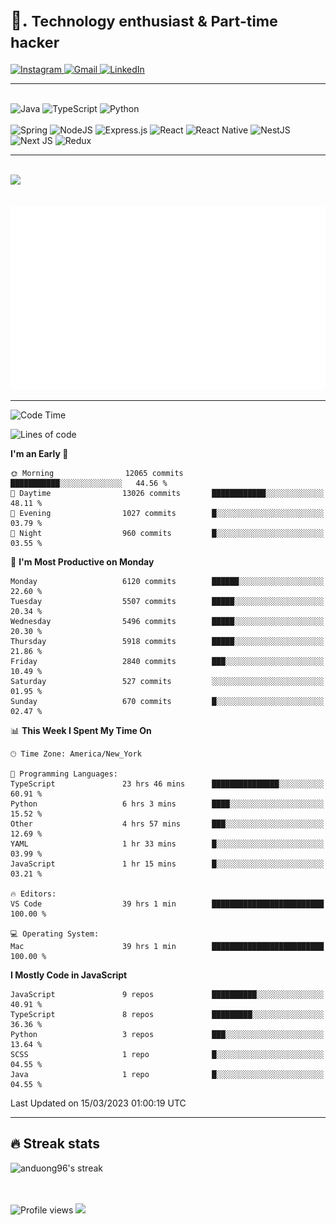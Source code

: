 <div align="left">
  <h1>👋. <small>Technology enthusiast & Part-time hacker</small></h1>

  <a href="https://www.instagram.com/ahdng">
    <img alt="Instagram" src="https://img.shields.io/badge/ahdng-%23E4405F.svg?style=for-the-badge&logo=Instagram&logoColor=white"/>
  </a>
  <a href="mailto:an.duongx@gmail.com">
    <img alt="Gmail" src="https://img.shields.io/badge/Gmail-D14836?style=for-the-badge&logo=gmail&logoColor=white" />
  </a>
  <a href="https://www.linkedin.com/in/ahdng">
    <img alt="LinkedIn" src="https://img.shields.io/badge/linkedin-%230077B5.svg?style=for-the-badge&logo=linkedin&logoColor=white"/>
  </a>

  <br/>
  <hr />
  <br/>

  <img alt="Java" src="https://img.shields.io/badge/java-%23ED8B00.svg?style=for-the-badge&logo=java&logoColor=white"/>
  <img alt="TypeScript" src="https://img.shields.io/badge/typescript-%23007ACC.svg?style=for-the-badge&logo=typescript&logoColor=white"/>
  <img alt="Python" src="https://img.shields.io/badge/python-%2314354C.svg?style=for-the-badge&logo=python&logoColor=white"/>

  <br />
  <br />
  <img alt="Spring" src="https://img.shields.io/badge/spring-%236DB33F.svg?style=for-the-badge&logo=spring&logoColor=white"/>
  <img alt="NodeJS" src="https://img.shields.io/badge/node.js-%2343853D.svg?style=for-the-badge&logo=node-dot-js&logoColor=white"/>
  <img alt="Express.js" src="https://img.shields.io/badge/express.js-%23404d59.svg?style=for-the-badge&logo=express&logoColor=%2361DAFB"/>
  <img alt="React" src="https://img.shields.io/badge/react-%2320232a.svg?style=for-the-badge&logo=react&logoColor=%2361DAFB"/>
  <img alt="React Native" src="https://img.shields.io/badge/react_native-%2320232a.svg?style=for-the-badge&logo=react&logoColor=%2361DAFB"/>
  <img alt="NestJS" src="https://img.shields.io/badge/nestjs-%23E0234E.svg?style=for-the-badge&logo=nestjs&logoColor=white" />
  <img alt="Next JS" src="https://img.shields.io/badge/nextjs-%23000000.svg?style=for-the-badge&logo=next.js&logoColor=white"/>
  <img alt="Redux" src="https://img.shields.io/badge/redux-%23593d88.svg?style=for-the-badge&logo=redux&logoColor=white"/>

  <br/>
  <hr />
  <br/>
  <img src="https://github-profile-trophy.vercel.app/?username=anduong96&theme=onedark" />
  <br/>
  <br/>

  ![Stats Overview](https://raw.githubusercontent.com/anduong96/github-stats-transparent/output/generated/overview.svg)

  <hr />
  
  <!--START_SECTION:waka-->
![Code Time](http://img.shields.io/badge/Code%20Time-3%2C871%20hrs%2029%20mins-blue)

![Lines of code](https://img.shields.io/badge/From%20Hello%20World%20I%27ve%20Written-5.1%20million%20lines%20of%20code-blue)

**I'm an Early 🐤** 

```text
🌞 Morning                12065 commits       ███████████░░░░░░░░░░░░░░   44.56 % 
🌆 Daytime                13026 commits       ████████████░░░░░░░░░░░░░   48.11 % 
🌃 Evening                1027 commits        █░░░░░░░░░░░░░░░░░░░░░░░░   03.79 % 
🌙 Night                  960 commits         █░░░░░░░░░░░░░░░░░░░░░░░░   03.55 % 
```
📅 **I'm Most Productive on Monday** 

```text
Monday                   6120 commits        ██████░░░░░░░░░░░░░░░░░░░   22.60 % 
Tuesday                  5507 commits        █████░░░░░░░░░░░░░░░░░░░░   20.34 % 
Wednesday                5496 commits        █████░░░░░░░░░░░░░░░░░░░░   20.30 % 
Thursday                 5918 commits        █████░░░░░░░░░░░░░░░░░░░░   21.86 % 
Friday                   2840 commits        ███░░░░░░░░░░░░░░░░░░░░░░   10.49 % 
Saturday                 527 commits         ░░░░░░░░░░░░░░░░░░░░░░░░░   01.95 % 
Sunday                   670 commits         █░░░░░░░░░░░░░░░░░░░░░░░░   02.47 % 
```


📊 **This Week I Spent My Time On** 

```text
🕑︎ Time Zone: America/New_York

💬 Programming Languages: 
TypeScript               23 hrs 46 mins      ███████████████░░░░░░░░░░   60.91 % 
Python                   6 hrs 3 mins        ████░░░░░░░░░░░░░░░░░░░░░   15.52 % 
Other                    4 hrs 57 mins       ███░░░░░░░░░░░░░░░░░░░░░░   12.69 % 
YAML                     1 hr 33 mins        █░░░░░░░░░░░░░░░░░░░░░░░░   03.99 % 
JavaScript               1 hr 15 mins        █░░░░░░░░░░░░░░░░░░░░░░░░   03.21 % 

🔥 Editors: 
VS Code                  39 hrs 1 min        █████████████████████████   100.00 % 

💻 Operating System: 
Mac                      39 hrs 1 min        █████████████████████████   100.00 % 
```

**I Mostly Code in JavaScript** 

```text
JavaScript               9 repos             ██████████░░░░░░░░░░░░░░░   40.91 % 
TypeScript               8 repos             █████████░░░░░░░░░░░░░░░░   36.36 % 
Python                   3 repos             ███░░░░░░░░░░░░░░░░░░░░░░   13.64 % 
SCSS                     1 repo              █░░░░░░░░░░░░░░░░░░░░░░░░   04.55 % 
Java                     1 repo              █░░░░░░░░░░░░░░░░░░░░░░░░   04.55 % 
```




 Last Updated on 15/03/2023 01:00:19 UTC
<!--END_SECTION:waka-->
  
  <hr />

  <h2>🔥 Streak stats</h2>
  <img alt="anduong96's streak" src="https://github-readme-streak-stats.herokuapp.com/?user=anduong96&theme=monokai-metallian&hide_border=true"/>
</div>
<br/>
<br/>

![Profile views](https://gpvc.arturio.dev/anduong96)
![](https://hit.yhype.me/github/profile?user_id=13195989)
